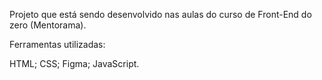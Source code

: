 Projeto que está sendo desenvolvido nas aulas do curso de Front-End do zero (Mentorama).

Ferramentas utilizadas:

HTML;
CSS;
Figma;
JavaScript.